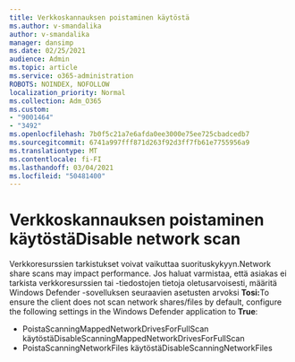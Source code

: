 ```yaml
---
title: Verkkoskannauksen poistaminen käytöstä
ms.author: v-smandalika
author: v-smandalika
manager: dansimp
ms.date: 02/25/2021
audience: Admin
ms.topic: article
ms.service: o365-administration
ROBOTS: NOINDEX, NOFOLLOW
localization_priority: Normal
ms.collection: Adm_O365
ms.custom:
- "9001464"
- "3492"
ms.openlocfilehash: 7b0f5c21a7e6afda0ee3000e75ee725cbadcedb7
ms.sourcegitcommit: 6741a997fff871d263f92d3ff7fb61e7755956a9
ms.translationtype: MT
ms.contentlocale: fi-FI
ms.lasthandoff: 03/04/2021
ms.locfileid: "50481400"
---
```

# <a name="disable-network-scan"></a><span data-ttu-id="8765c-102">Verkkoskannauksen poistaminen käytöstä</span><span class="sxs-lookup"><span data-stu-id="8765c-102">Disable network scan</span></span>

<span data-ttu-id="8765c-103">Verkkoresurssien tarkistukset voivat vaikuttaa suorituskykyyn.</span><span class="sxs-lookup"><span data-stu-id="8765c-103">Network share scans may impact performance.</span></span>  <span data-ttu-id="8765c-104">Jos haluat varmistaa, että asiakas ei tarkista verkkoresurssien tai -tiedostojen tietoja oletusarvoisesti, määritä Windows Defender -sovelluksen seuraavien asetusten arvoksi **Tosi:**</span><span class="sxs-lookup"><span data-stu-id="8765c-104">To ensure the client does not scan network shares/files by default, configure the following settings in the Windows Defender application to **True**:</span></span>

- <span data-ttu-id="8765c-105">PoistaScanningMappedNetworkDrivesForFullScan käytöstä</span><span class="sxs-lookup"><span data-stu-id="8765c-105">DisableScanningMappedNetworkDrivesForFullScan</span></span>
- <span data-ttu-id="8765c-106">PoistaScanningNetworkFiles käytöstä</span><span class="sxs-lookup"><span data-stu-id="8765c-106">DisableScanningNetworkFiles</span></span>
